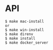 # API

```console
$ make mac-install
or
$ make win-install
$ make direnv
$ make install
$ make docker_server
```